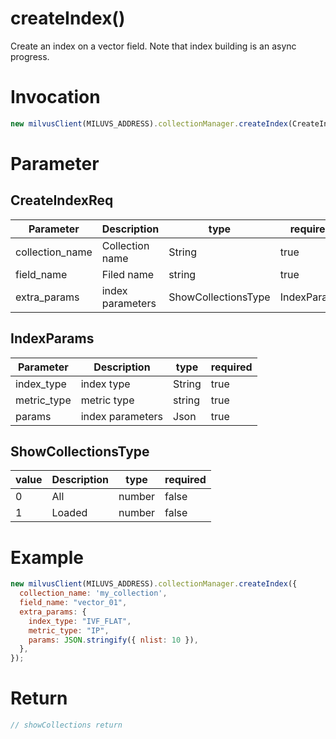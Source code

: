 # createIndex()
Create an index on a vector field. Note that index building is an async progress.

# Invocation 
```javascript
new milvusClient(MILUVS_ADDRESS).collectionManager.createIndex(CreateIndexReq);
```

# Parameter
## CreateIndexReq
| Parameter       | Description      | type                | required    |
| --------------- | ---------------- | ------------------- | ----------- |
| collection_name | Collection name  | String              | true        |
| field_name      | Filed name       | string              | true        |
| extra_params    | index parameters | ShowCollectionsType | IndexParams |

## IndexParams
| Parameter   | Description      | type   | required |
| ----------- | ---------------- | ------ | -------- |
| index_type  | index type       | String | true     |
| metric_type | metric type      | string | true     |
| params      | index parameters | Json   | true     |

## ShowCollectionsType
| value | Description | type   | required |
| ----- | ----------- | ------ | -------- |
| 0     | All         | number | false    |
| 1     | Loaded      | number | false    |

# Example
```javascript
new milvusClient(MILUVS_ADDRESS).collectionManager.createIndex({
  collection_name: 'my_collection',
  field_name: "vector_01",
  extra_params: {
    index_type: "IVF_FLAT",
    metric_type: "IP",
    params: JSON.stringify({ nlist: 10 }),
  },
});
```
# Return
```javascript
// showCollections return
```
